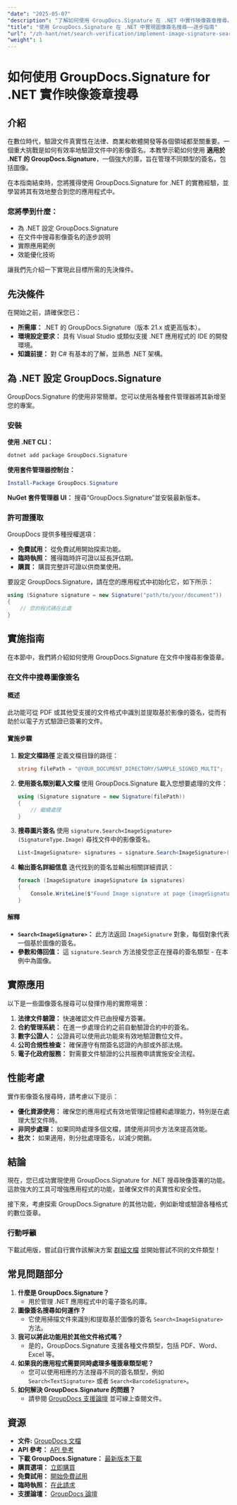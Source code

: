 ```yaml
---
"date": "2025-05-07"
"description": "了解如何使用 GroupDocs.Signature 在 .NET 中實作映像簽章搜尋。本指南涵蓋設定、實作和實際應用。"
"title": "使用 GroupDocs.Signature 在 .NET 中實現圖像簽名搜尋——逐步指南"
"url": "/zh-hant/net/search-verification/implement-image-signature-search-groupdocs-signature-dotnet/"
"weight": 1
---
```


# 如何使用 GroupDocs.Signature for .NET 實作映像簽章搜尋

## 介紹

在數位時代，驗證文件真實性在法律、商業和軟體開發等各個領域都至關重要。一個重大挑戰是如何有效率地驗證文件中的影像簽名。本教學示範如何使用 **適用於 .NET 的 GroupDocs.Signature**，一個強大的庫，旨在管理不同類型的簽名，包括圖像。

在本指南結束時，您將獲得使用 GroupDocs.Signature for .NET 的實務經驗，並學習將其有效地整合到您的應用程式中。

### 您將學到什麼：
- 為 .NET 設定 GroupDocs.Signature
- 在文件中搜尋影像簽名的逐步說明
- 實際應用範例
- 效能優化技術

讓我們先介紹一下實現此目標所需的先決條件。

## 先決條件

在開始之前，請確保您已：
- **所需庫：** .NET 的 GroupDocs.Signature（版本 21.x 或更高版本）。
- **環境設定要求：** 具有 Visual Studio 或類似支援 .NET 應用程式的 IDE 的開發環境。
- **知識前提：** 對 C# 有基本的了解，並熟悉 .NET 架構。

## 為 .NET 設定 GroupDocs.Signature

GroupDocs.Signature 的使用非常簡單。您可以使用各種套件管理器將其新增至您的專案。

### 安裝

**使用 .NET CLI：**
```bash
dotnet add package GroupDocs.Signature
```

**使用套件管理器控制台：**
```powershell
Install-Package GroupDocs.Signature
```

**NuGet 套件管理器 UI：** 搜尋“GroupDocs.Signature”並安裝最新版本。

### 許可證獲取

GroupDocs 提供多種授權選項：
- **免費試用：** 從免費試用開始探索功能。
- **臨時執照：** 獲得臨時許可證以延長評估期。
- **購買：** 購買完整許可證以供商業使用。

要設定 GroupDocs.Signature，請在您的應用程式中初始化它，如下所示：

```csharp
using (Signature signature = new Signature("path/to/your/document"))
{
    // 您的程式碼在此處
}
```

## 實施指南

在本節中，我們將介紹如何使用 GroupDocs.Signature 在文件中搜尋影像簽章。

### 在文件中搜尋圖像簽名

#### 概述
此功能可從 PDF 或其他受支援的文件格式中識別並提取基於影像的簽名，從而有助於以電子方式驗證已簽署的文件。

#### 實施步驟

1. **設定文檔路徑**
   定義文檔目錄的路徑：
   
   ```csharp
   string filePath = "@YOUR_DOCUMENT_DIRECTORY/SAMPLE_SIGNED_MULTI";
   ```

2. **使用簽名類別載入文檔**
   使用 GroupDocs.Signature 載入您想要處理的文件：
   
   ```csharp
   using (Signature signature = new Signature(filePath))
   {
       // 繼續處理
   }
   ```

3. **搜尋圖片簽名**
   使用 `signature.Search<ImageSignature>(SignatureType.Image)` 尋找文件中的影像簽名。
   
   ```csharp
   List<ImageSignature> signatures = signature.Search<ImageSignature>(SignatureType.Image);
   ```

4. **輸出簽名詳細信息**
   迭代找到的簽名並輸出相關詳細資訊：
   
   ```csharp
   foreach (ImageSignature imageSignature in signatures)
   {
       Console.WriteLine($"Found Image signature at page {imageSignature.PageNumber} and size {imageSignature.Size}." );
   }
   ```

#### 解釋
- **`Search<ImageSignature>`：** 此方法返回 `ImageSignature` 對象，每個對象代表一個基於圖像的簽名。
- **參數和傳回值：** 這 `signature.Search` 方法接受您正在搜尋的簽名類型 - 在本例中為圖像。

## 實際應用

以下是一些圖像簽名搜尋可以發揮作用的實際場景：

1. **法律文件驗證：** 快速確認文件已由授權方簽署。
2. **合約管理系統：** 在進一步處理合約之前自動驗證合約中的簽名。
3. **數字公證人：** 公證員可以使用此功能來有效地驗證數位文件。
4. **公司合規性檢查：** 確保遵守有關簽名認證的內部或外部法規。
5. **電子化政府服務：** 對需要文件驗證的公共服務申請實施安全流程。

## 性能考慮

實作影像簽名搜尋時，請考慮以下提示：
- **優化資源使用：** 確保您的應用程式有效地管理記憶體和處理能力，特別是在處理大型文件時。
- **非同步處理：** 如果同時處理多個文檔，請使用非同步方法來提高效能。
- **批次：** 如果適用，則分批處理簽名，以減少開銷。

## 結論

現在，您已成功實現使用 GroupDocs.Signature for .NET 搜尋映像簽署的功能。這款強大的工具可增強應用程式的功能，並確保文件的真實性和安全性。

接下來，考慮探索 GroupDocs.Signature 的其他功能，例如新增或驗證各種格式的數位簽章。

### 行動呼籲

下載試用版，嘗試自行實作該解決方案 [群組文檔](https://releases.groupdocs.com/signature/net/) 並開始嘗試不同的文件類型！

## 常見問題部分

1. **什麼是 GroupDocs.Signature？**
   - 用於管理 .NET 應用程式中的電子簽名的庫。
2. **圖像簽名搜尋如何運作？**
   - 它使用掃描文件來識別和提取基於圖像的簽名 `Search<ImageSignature>` 方法。
3. **我可以將此功能用於其他文件格式嗎？**
   - 是的，GroupDocs.Signature 支援各種文件類型，包括 PDF、Word、Excel 等。
4. **如果我的應用程式需要同時處理多種簽章類型呢？**
   - 您可以使用相應的方法搜尋不同的簽名類型，例如 `Search<TextSignature>` 或者 `Search<BarcodeSignature>`。
5. **如何解決 GroupDocs.Signature 的問題？**
   - 請參閱 [GroupDocs 支援論壇](https://forum.groupdocs.com/c/signature/) 並可線上查閱文件。

## 資源
- **文件:** [GroupDocs 文檔](https://docs.groupdocs.com/signature/net/)
- **API 參考：** [API 參考](https://reference.groupdocs.com/signature/net/)
- **下載 GroupDocs.Signature：** [最新版本下載](https://releases.groupdocs.com/signature/net/)
- **購買選項：** [立即購買](https://purchase.groupdocs.com/buy)
- **免費試用：** [開始免費試用](https://releases.groupdocs.com/signature/net/)
- **臨時執照：** [在此請求](https://purchase.groupdocs.com/temporary-license/)
- **支援論壇：** [GroupDocs 論壇](https://forum.groupdocs.com/c/signature/)